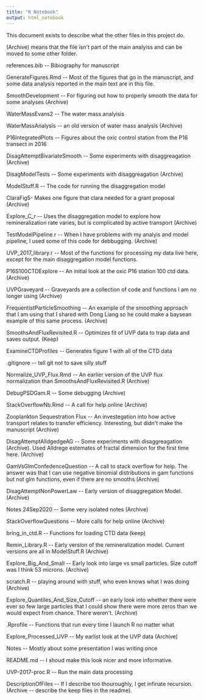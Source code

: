 ```yaml
---
title: "R Notebook"
output: html_notebook
---
```


This document exists to describe what the other files in this project do.

(Archive) means that the file isn't part of the main analyiss and can be moved to some other folder.

references.bib -- Bibiography for manuscript

GenerateFigures.Rmd -- Most of the figures that go in the manuscript, and some data analysis reported in the main text are in this file.

SmoothDevelopment -- For figuring out how to properly smooth the data for some analyses (Archive)

WaterMassEvans2 -- The water mass analyisis

WaterMassAnalysis -- an old version of water mass analysis (Archive)

P16IntegratedPlots -- Figures about the oxic control station from the P16 transect in 2016

DisagAttemptBivariateSmooth -- Some experiments with disaggreagation (Archive)

DisagModelTests -- Some experiments with disaggreagation (Archive)

ModelStuff.R -- The code for running the disaggregation model

ClaraFig5- Makes one figure that clara needed for a grant proposal (Archive)

Explore_C_r -- Uses the disaggregation model to explore how remineralization rate varies, but is complicated by active transport (Archive)

TestModelPipeline.r -- When I have problems with my analyis and model pipeline, I used some of this code for debbugging. (Archive)

UVP_2017_library.r -- Most of the functions for processing my data live here, except for the main disaggregation model functions.

P16S100CTDExplore -- An initial look at the oxic P16 station 100 ctd data. (Archive)

UVPGraveyard -- Graveyards are a collection of code and functions I am no longer using (Archive)

FrequentistParticleSmoothing -- An example of the smoothing approach that I am using that I shared with Dong Liang so he could make a baysean example of this same process. (Archive)

SmoothsAndFluxRevisited.R -- Optimizes fit of UVP data to trap data and saves output. (Keep)

ExamineCTDProfiles -- Generates figure 1 with all of the CTD data

.gitignore -- tell git not to save silly stuff

Normalize_UVP_Flux.Rmd -- An earlier version of the UVP flux normalization than SmoothsAndFluxRevisited.R (Archive)

DebugPSDGam.R -- Some debugging (Archive)

StackOverflowNb.Rmd -- A call for help online (Archive)

Zooplankton Sequestration Flux -- An investegation into how active transport relates to transfer efficiency. Interesting, but didn't make the manuscript (Archive)

DisagAttemptAlldgedgeAG -- Some experiments with disaggreagation (Archive). Used Alldrege estemates of fractal dimension for the first time here. (Archive)

GamVsGlmConfedenceQuestion -- A call to stack overflow for help. The answer was that I can use negative binomial distributions in gam functions but not glm functions, even if there are no smooths (Archive)

DisagAttemptNonPowerLaw -- Early version of disaggregation Model. (Archive)

Notes 24Sep2020 -- Some very isolated notes (Archive)

StackOverflowQuestions -- More calls for help online (Archive)

bring_in_ctd.R -- Functions for loading CTD data (keep)

Remin_Library.R -- Early version of the remineralization model. Current versions are all in ModelStuff.R (Archive)

Explore_Big_And_Small -- Early look into large vs small particles. Size cutoff was I think 53 microns. (Archive) 

scratch.R -- playing around with stuff, who even knows what I was doing (Archive)

Explore_Quantiles_And_Size_Cutoff -- an early look into whether there were ever so few large particles that I could show there were more zeros than we would expect from chance. There weren't. (Archive)

.Rprofile -- Functions that run every time I launch R no matter what

Explore_Processed_UVP -- My earlist look at the UVP data (Archive)

Notes -- Mostly about some presentation I was writing once

README.md -- I shoud make this look nicer and more informative.

UVP-2017-proc.R -- Run the main data processing

DescriptionOfFiles -- If I describe too thouroughly, I get infinate recursion. (Archive -- describe the keep files in the readme).